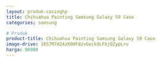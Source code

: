 ```yaml
---
layout: produk-casinghp
title: Chihuahua Painting Samsung Galaxy S9 Case
categories: samsung

# Produk
product-title: Chihuahua Painting Samsung Galaxy S9 Case
image-drive: 1R57M7d24zK0HFdzvGeckdLF6jQZypLru
harga: 90000
---
```

